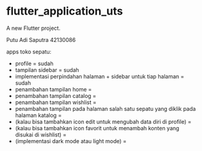 # flutter_application_uts

A new Flutter project.

Putu Adi Saputra
42130086

apps toko sepatu:
- profile = sudah
- tampilan sidebar = sudah
- implementasi perpindahan halaman + sidebar untuk tiap halaman = sudah
- penambahan tampilan home = 
- penambahan tampilan catalog = 
- penambahan tampilan wishlist = 
- penambahan tampilan pada halaman salah satu sepatu yang diklik pada halaman katalog = 
- (kalau bisa tambahkan icon edit untuk mengubah data diri di profile) = 
- (kalau bisa tambahkan icon favorit untuk menambah konten yang disukai di wishlist) = 
- (implementasi dark mode atau light mode) = 
